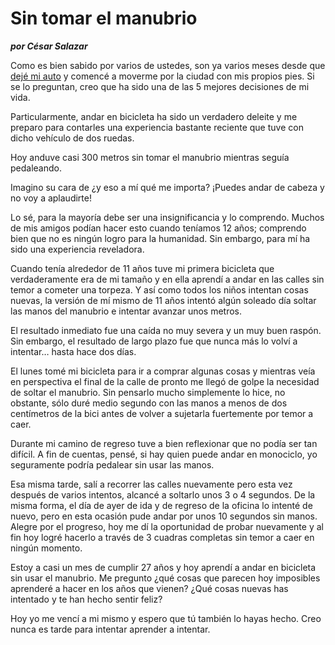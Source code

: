# Sin tomar el manubrio
__*por César Salazar*__

Como es bien sabido por varios de ustedes, son ya varios meses desde que [dejé mi auto](/observaciones/dejar-el-coche-una-decision-satisfactoria) y comencé a moverme por la ciudad con mis propios pies. Si se lo preguntan, creo que ha sido una de las 5 mejores decisiones de mi vida.

Particularmente, andar en bicicleta ha sido un verdadero deleite y me preparo para contarles una experiencia bastante reciente que tuve con dicho vehículo de dos ruedas.

Hoy anduve casi 300 metros sin tomar el manubrio mientras seguía pedaleando.

Imagino su cara de ¿y eso a mí qué me importa? ¡Puedes andar de cabeza y no voy a aplaudirte!

Lo sé, para la mayoría debe ser una insignificancia y lo comprendo. Muchos de mis amigos podían hacer esto cuando teníamos 12 años; comprendo bien que no es ningún logro para la humanidad. Sin embargo, para mí ha sido una experiencia reveladora.

Cuando tenía alrededor de 11 años tuve mi primera bicicleta que verdaderamente era de mi tamaño y en ella aprendí a andar en las calles sin temor a cometer una torpeza. Y así como todos los niños intentan cosas nuevas, la versión de mí mismo de 11 años intentó algún soleado día soltar las manos del manubrio e intentar avanzar unos metros.

El resultado inmediato fue una caída no muy severa y un muy buen raspón. Sin embargo, el resultado de largo plazo fue que nunca más lo volví a intentar… hasta hace dos días.

El lunes tomé mi bicicleta para ir a comprar algunas cosas y mientras veía en perspectiva el final de la calle de pronto me llegó de golpe la necesidad de soltar el manubrio. Sin pensarlo mucho simplemente lo hice, no obstante, sólo duré medio segundo con las manos a menos de dos centímetros de la bici antes de volver a sujetarla fuertemente por temor a caer.

Durante mi camino de regreso tuve a bien reflexionar que no podía ser tan difícil. A fin de cuentas, pensé, si hay quien puede andar en monociclo, yo seguramente podría pedalear sin usar las manos.

Esa misma tarde, salí a recorrer las calles nuevamente pero esta vez después de varios intentos, alcancé a soltarlo unos 3 o 4 segundos. De la misma forma, el día de ayer de ida y de regreso de la oficina lo intenté de nuevo, pero en esta ocasión pude andar por unos 10 segundos sin manos. Alegre por el progreso, hoy me dí la oportunidad de probar nuevamente y al fin hoy logré hacerlo a través de 3 cuadras completas sin temor a caer en ningún momento.

Estoy a casi un mes de cumplir 27 años y hoy aprendí a andar en bicicleta sin usar el manubrio. Me pregunto ¿qué cosas que parecen hoy imposibles aprenderé a hacer en los años que vienen? ¿Qué cosas nuevas has intentado y te han hecho sentir feliz?

Hoy yo me vencí a mi mismo y espero que tú también lo hayas hecho. Creo nunca es tarde para intentar aprender a intentar.